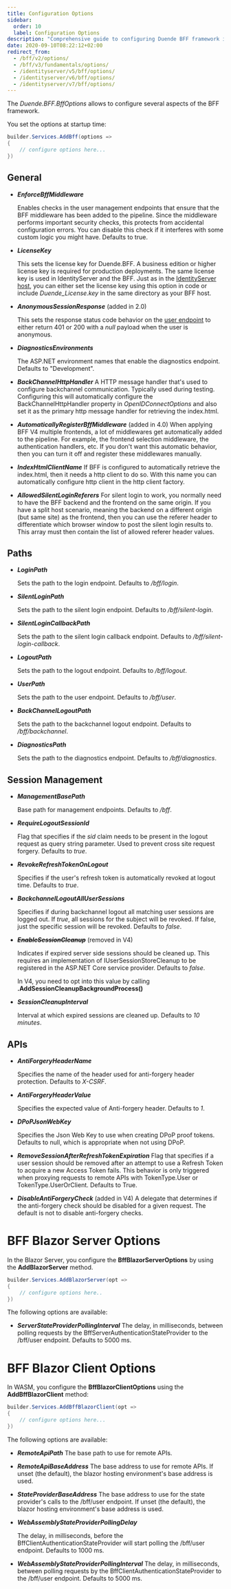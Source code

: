 ```yaml
---
title: Configuration Options
sidebar:
  order: 10
  label: Configuration Options
description: "Comprehensive guide to configuring Duende BFF framework including general settings, paths, session management, and API options"
date: 2020-09-10T08:22:12+02:00
redirect_from:
  - /bff/v2/options/
  - /bff/v3/fundamentals/options/
  - /identityserver/v5/bff/options/
  - /identityserver/v6/bff/options/
  - /identityserver/v7/bff/options/
---
```


The *Duende.BFF.BffOptions* allows to configure several aspects of the BFF framework.

You set the options at startup time:

```csharp
builder.Services.AddBff(options =>
{
    // configure options here...
})
```

## General

* ***EnforceBffMiddleware***

    Enables checks in the user management endpoints that ensure that the BFF middleware has been added to the pipeline. Since the middleware performs important security checks, this protects from accidental configuration errors. You can disable this check if it interferes with some custom logic you might have. Defaults to true.

* ***LicenseKey***

    This sets the license key for Duende.BFF. A business edition or higher license key is required for production deployments. The same license key is used in IdentityServer and the BFF. Just as in the [IdentityServer host](/general/licensing), you can either set the license key using this option in code or include *Duende_License.key* in the same directory as your BFF host.

* ***AnonymousSessionResponse*** (added in 2.0)

    This sets the response status code behavior on the [user endpoint](/bff/fundamentals/session/management/user) to either return 401 or 200 with a *null* payload when the user is anonymous.

* ***DiagnosticsEnvironments***
 
    The ASP.NET environment names that enable the diagnostics endpoint. Defaults to "Development".

* ***BackChannelHttpHandler*** 
    A HTTP message handler that's used to configure backchannel communication. Typically used during testing. Configuring this will automatically configure the BackChannelHttpHandler property in _OpenIDConnectOptions_ and also set it as the primary http message handler for retrieving the index.html. 

* ***AutomaticallyRegisterBffMiddleware*** (added in 4.0)
    When applying BFF V4 multiple frontends, a lot of middlewares get automatically added to the pipeline. For example, the frontend selection middleware, the authentication handlers, etc. If you don't want this automatic behavior, then you can turn it off and register these middlewares manually. 

* ***IndexHtmlClientName***
    If BFF is configured to automatically retrieve the index.html, then it needs a http client to do so. With this name you can automatically configure http client in the http client factory. 

* ***AllowedSilentLoginReferers*** 
    For silent login to work, you normally need to have the BFF backend and the frontend on the same origin. If you have a split host scenario, meaning the backend on a different origin (but same site) as the frontend, then you can use the referer header to differentiate which browser window to post the silent login results to. This array must then contain the list of allowed referer header values. 

## Paths

* ***LoginPath***

    Sets the path to the login endpoint. Defaults to */bff/login*.

* ***SilentLoginPath***

    Sets the path to the silent login endpoint. Defaults to */bff/silent-login*.

* ***SilentLoginCallbackPath***

    Sets the path to the silent login callback endpoint. Defaults to */bff/silent-login-callback*.

* ***LogoutPath***

    Sets the path to the logout endpoint. Defaults to */bff/logout*.

* ***UserPath***

    Sets the path to the user endpoint. Defaults to */bff/user*.

* ***BackChannelLogoutPath***

    Sets the path to the backchannel logout endpoint. Defaults to */bff/backchannel*.

* ***DiagnosticsPath***

    Sets the path to the diagnostics endpoint. Defaults to */bff/diagnostics*.

## Session Management

* ***ManagementBasePath***

    Base path for management endpoints. Defaults to */bff*.

* ***RequireLogoutSessionId***

    Flag that specifies if the *sid* claim needs to be present in the logout request as query string parameter.
    Used to prevent cross site request forgery.
    Defaults to *true*.

* ***RevokeRefreshTokenOnLogout***

    Specifies if the user's refresh token is automatically revoked at logout time.
    Defaults to *true*.

* ***BackchannelLogoutAllUserSessions***

    Specifies if during backchannel logout all matching user sessions are logged out.
    If *true*, all sessions for the subject will be revoked. If false, just the specific session will be revoked.
    Defaults to *false*.

* ***~~EnableSessionCleanup~~*** (removed in V4)

    Indicates if expired server side sessions should be cleaned up.
    This requires an implementation of IUserSessionStoreCleanup to be registered in the ASP.NET Core service provider.
    Defaults to *false*.

    In V4, you need to opt into this value by calling **.AddSessionCleanupBackgroundProcess()**

* ***SessionCleanupInterval***

    Interval at which expired sessions are cleaned up.
    Defaults to *10 minutes*.


## APIs

* ***AntiForgeryHeaderName***

    Specifies the name of the header used for anti-forgery header protection.
    Defaults to *X-CSRF*.

* ***AntiForgeryHeaderValue***

    Specifies the expected value of Anti-forgery header.
    Defaults to *1*.

* ***DPoPJsonWebKey***

    Specifies the Json Web Key to use when creating DPoP proof tokens. 
    Defaults to null, which is appropriate when not using DPoP.

* ***RemoveSessionAfterRefreshTokenExpiration***
    Flag that specifies if a user session should be removed after an attempt to use a Refresh Token to acquire
    a new Access Token fails. This behavior is only triggered when proxying requests to remote
    APIs with TokenType.User or TokenType.UserOrClient. Defaults to True. 

* ***DisableAntiForgeryCheck*** (added in V4)
    A delegate that determines if the anti-forgery check should be disabled for a given request. The default is not to disable anti-forgery checks.


# BFF Blazor Server Options

In the Blazor Server, you configure the **BffBlazorServerOptions** by using the **AddBlazorServer** method. 

```csharp
builder.Services.AddBlazorServer(opt =>
{
    // configure options here..
})
```

The following options are available:

* ***ServerStateProviderPollingInterval*** 
    The delay, in milliseconds, between polling requests by the
    BffServerAuthenticationStateProvider to the /bff/user endpoint. Defaults to 5000
    ms.

# BFF Blazor Client Options

In WASM, you configure the **BffBlazorClientOptions** using the **AddBffBlazorClient** method:

```csharp
builder.Services.AddBffBlazorClient(opt =>
{
    // configure options here...
})
```

The following options are available:

* ***RemoteApiPath*** 
    The base path to use for remote APIs.

* ***RemoteApiBaseAddress*** 
    The base address to use for remote APIs. If unset (the default), the
    blazor hosting environment's base address is used.
 
* ***StateProviderBaseAddress*** 
    The base address to use for the state provider's calls to the /bff/user
    endpoint. If unset (the default), the blazor hosting environment's base
    address is used.

* ***WebAssemblyStateProviderPollingDelay*** 

    The delay, in milliseconds, before the BffClientAuthenticationStateProvider will
    start polling the /bff/user endpoint. Defaults to 1000 ms.

* ***WebAssemblyStateProviderPollingInterval*** 
    The delay, in milliseconds, between polling requests by the
    BffClientAuthenticationStateProvider to the /bff/user endpoint. Defaults to 5000
    ms.

